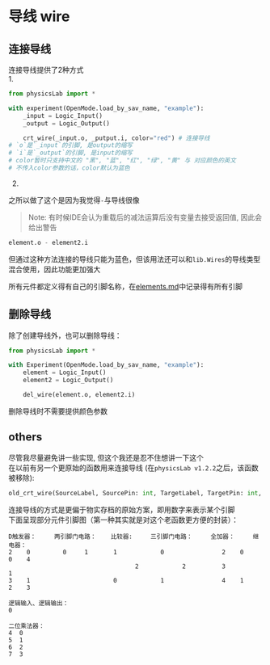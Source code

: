 # 导线 wire

## 连接导线
连接导线提供了2种方式  
1.
```Python
from physicsLab import *

with experiment(OpenMode.load_by_sav_name, "example"):
    _input = Logic_Input()
    _output = Logic_Output()

    crt_wire(_input.o, _putput.i, color="red") # 连接导线
# `o`是`_input`的引脚, 是output的缩写
# `i`是`_output`的引脚, 是input的缩写
# color暂时只支持中文的 "黑", "蓝", "红", "绿", "黄" 与 对应颜色的英文
# 不传入color参数的话，color默认为蓝色
```

2.
之所以做了这个是因为我觉得`-`与导线很像  
> Note: 有时候IDE会认为重载后的减法运算后没有变量去接受返回值, 因此会给出警告
```Python
element.o - element2.i
```
但通过这种方法连接的导线只能为蓝色，但该用法还可以和`lib.Wires`的导线类型混合使用，因此功能更加强大

所有元件都定义得有自己的引脚名称，在[elements.md](elements.md)中记录得有所有引脚

## 删除导线
除了创建导线外，也可以删除导线：
```Python
from physicsLab import *

with Experiment(OpenMode.load_by_sav_name, "example"):
    element = Logic_Input()
    element2 = Logic_Output()

    del_wire(element.o, element2.i)
```
删除导线时不需要提供颜色参数

## others
尽管我尽量避免讲一些实现, 但这个我还是忍不住想讲一下这个  
在以前有另一个更原始的函数用来连接导线 (在`physicsLab v1.2.2`之后，该函数被移除):
```Python
old_crt_wire(SourceLabel, SourcePin: int, TargetLabel, TargetPin: int, color = "blue") -> None
```
连接导线的方式是更偏于物实存档的原始方案，即用数字来表示某个引脚  
下面呈现部分元件引脚图（第一种其实就是对这个老函数更方便的封装）：  
```
D触发器：     两引脚门电路：    比较器:     三引脚门电路：     全加器：     继电器：
2    0         0     1       1            0                2    0      0    4
                                   2            2          3             1
3    1                       0            1                4    1      2    3

逻辑输入、逻辑输出：
0

二位乘法器：
4  0
5  1
6  2
7  3
```
